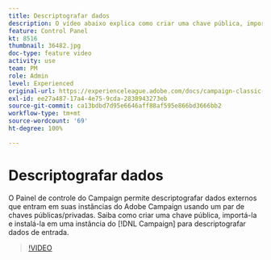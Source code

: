 ```yaml
---
title: Descriptografar dados
description: O vídeo abaixo explica como criar uma chave pública, importá-la e instalá-la em uma instância do Campaign para descriptografar dados.
feature: Control Panel
kt: 8516
thumbnail: 36482.jpg
doc-type: feature video
activity: use
team: PM
role: Admin
level: Experienced
original-url: https://experienceleague.adobe.com/docs/campaign-classic-learn/tutorials/administrating/control-panel-acc/gpg-key-management/decrypting-data.html
exl-id: ee27a487-17a4-4e75-9cda-2838943273eb
source-git-commit: ca13bdbd7d95e6646aff88af595e866bd3666bb2
workflow-type: tm+mt
source-wordcount: '69'
ht-degree: 100%

---
```


# Descriptografar dados

O Painel de controle do Campaign permite descriptografar dados externos que entram em suas instâncias do Adobe Campaign usando um par de chaves públicas/privadas.
Saiba como criar uma chave pública, importá-la e instalá-la em uma instância do [!DNL Campaign] para descriptografar dados de entrada.

>[!VIDEO](https://video.tv.adobe.com/v/36482?quality=12)
